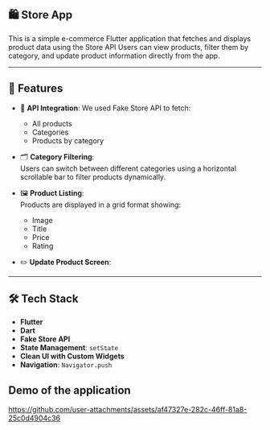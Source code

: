 ## 🛍️ Store App

This is a simple e-commerce Flutter application that fetches and displays product data using the Store API
Users can view products, filter them by category, and update product information directly from the app.

---

## 🧩 Features

- 🔄 **API Integration**: We used Fake Store API to fetch:
  - All products
  - Categories
  - Products by category

- 🗂️ **Category Filtering**:  
  Users can switch between different categories using a horizontal scrollable bar to filter products dynamically.

- 🖼️ **Product Listing**:  
  Products are displayed in a grid format showing:
  - Image  
  - Title  
  - Price  
  - Rating  
 

- ✏️ **Update Product Screen**:
  
---

## 🛠️ Tech Stack

- **Flutter** 
- **Dart**
- **Fake Store API**
- **State Management**: `setState`
- **Clean UI with Custom Widgets**
- **Navigation**: `Navigator.push`

## Demo of the application 
https://github.com/user-attachments/assets/af47327e-282c-46ff-81a8-25c0d4904c36
